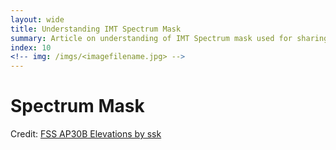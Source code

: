 ```yaml
---
layout: wide
title: Understanding IMT Spectrum Mask
summary: Article on understanding of IMT Spectrum mask used for sharing studies
index: 10 
<!-- img: /imgs/<imagefilename.jpg> -->
--- 
```

    
# Spectrum Mask

<div id="observablehq-viewof-txpower-cbf3a84d"></div>
<div id="observablehq-viewof-fcMHz-cbf3a84d"></div>
<div id="observablehq-viewof-BWMHz-cbf3a84d"></div>
<div id="observablehq-totalsuppression-cbf3a84d"></div>
<div id="observablehq-viewof-rxoffaxisfactor-cbf3a84d"></div>
<div id="observablehq-viewof-couplingMargin-cbf3a84d"></div>
<div id="observablehq-emissionmask-cbf3a84d"></div>
<div id="observablehq-fpl_distkm-cbf3a84d"></div>
<div id="observablehq-p452_distkm-cbf3a84d"></div>
<div id="observablehq-viewof-showNoise-cbf3a84d"></div>
<div id="observablehq-plotMask-cbf3a84d"></div>
<!-- 
<p>Credit: <a href="https://observablehq.com/@wiless/imt-station-emission-pattern">IMT Station Emission Pattern by ssk</a></p> -->

<script type="module">
import {Runtime, Inspector} from "https://cdn.jsdelivr.net/npm/@observablehq/runtime@4/dist/runtime.js";
import define from "https://api.observablehq.com/@wiless/imt-station-emission-pattern.js?v=3";
new Runtime().module(define, name => {
  if (name === "viewof txpower") return new Inspector(document.querySelector("#observablehq-viewof-txpower-cbf3a84d"));
  if (name === "viewof fcMHz") return new Inspector(document.querySelector("#observablehq-viewof-fcMHz-cbf3a84d"));
  if (name === "viewof BWMHz") return new Inspector(document.querySelector("#observablehq-viewof-BWMHz-cbf3a84d"));
  if (name === "totalsuppression") return new Inspector(document.querySelector("#observablehq-totalsuppression-cbf3a84d"));
  if (name === "viewof rxoffaxisfactor") return new Inspector(document.querySelector("#observablehq-viewof-rxoffaxisfactor-cbf3a84d"));
  if (name === "viewof couplingMargin") return new Inspector(document.querySelector("#observablehq-viewof-couplingMargin-cbf3a84d"));
  if (name === "emissionmask") return new Inspector(document.querySelector("#observablehq-emissionmask-cbf3a84d"));
  if (name === "fpl_distkm") return new Inspector(document.querySelector("#observablehq-fpl_distkm-cbf3a84d"));
  if (name === "p452_distkm") return new Inspector(document.querySelector("#observablehq-p452_distkm-cbf3a84d"));
  if (name === "viewof showNoise") return new Inspector(document.querySelector("#observablehq-viewof-showNoise-cbf3a84d"));
  if (name === "plotMask") return new Inspector(document.querySelector("#observablehq-plotMask-cbf3a84d"));
  return ["txpowerpsd","aclr1","aclr2","updateDistance","couplingMargin","txpower"].includes(name);
});
</script>

<div id="observablehq-fssplot-a5139f63"></div>
<p>Credit: <a href="https://observablehq.com/d/2c820b76ba28aa14">FSS AP30B Elevations by ssk</a></p>

<script type="module">
import {Runtime, Inspector} from "https://cdn.jsdelivr.net/npm/@observablehq/runtime@4/dist/runtime.js";
import define from "https://api.observablehq.com/d/2c820b76ba28aa14@2387.js?v=3";
new Runtime().module(define, name => {
  if (name === "fssplot") return new Inspector(document.querySelector("#observablehq-fssplot-a5139f63"));
});
</script>
